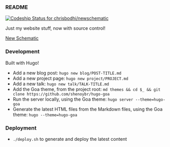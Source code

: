 ### README

[ ![Codeship Status for chrisbodhi/newschematic](https://app.codeship.com/projects/1569e100-09bc-0136-4c2f-52fbe28f0cfd/status?branch=master)](https://app.codeship.com/projects/281510)

Just my website stuff, now with source control!

[New Schematic](http://newschematic.org)

### Development

Built with Hugo!

- Add a new blog post: `hugo new blog/POST-TITLE.md`
- Add a new project page: `hugo new project/PROJECT.md`
- Add a new talk: `hugo new talk/TALK-TITLE.md`
- Add the Goa theme, from the project root: `md themes && cd $_ && git clone https://github.com/shenoybr/hugo-goa`
- Run the server locally, using the Goa theme: `hugo server --theme=hugo-goa`
- Generate the latest HTML files from the Markdown files, using the Goa theme: `hugo --theme=hugo-goa`

### Deployment

- `./deploy.sh` to generate and deploy the latest content

